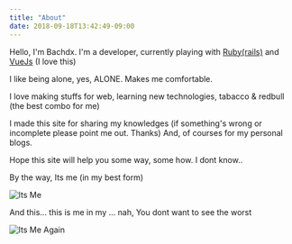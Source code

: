 ```yaml
---
title: "About"
date: 2018-09-18T13:42:49-09:00
---
```


Hello, I'm Bachdx. I'm a developer, currently playing with [Ruby(rails)](https://rubyonrails.org/) and [VueJs](https://vuejs.org/index.html) (I love this)

I like being alone, yes, ALONE. Makes me comfortable.

I love making stuffs for web, learning new technologies, tabacco & redbull (the best combo for me)

I made this site for sharing my knowledges (if something's wrong or incomplete please point me out. Thanks)
And, of courses for my personal blogs.

Hope this site will help you some way, some how. I dont know..

By the way, Its me (in my best form)

![Its Me](/images/me.jpg)

And this...
this is me in my ... nah, You dont want to see the worst

![Its Me Again](/images/me2.jpg)

